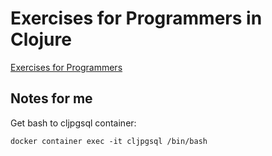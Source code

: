 # Exercises for Programmers in Clojure

[Exercises for Programmers](https://pragprog.com/book/bhwb/exercises-for-programmers)

## Notes for me

Get bash to cljpgsql container:
```
docker container exec -it cljpgsql /bin/bash
```